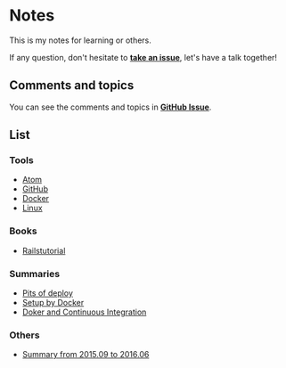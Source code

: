 # Notes

This is my notes for learning or others.

If any question, don't hesitate to **[take an issue]**, let's have a talk together!

## Comments and topics

You can see the comments and topics in **[GitHub Issue]**.

## List

### Tools

* [Atom]
* [GitHub]
* [Docker]
* [Linux]

### Books

* [Railstutorial]

### Summaries

* [Pits of deploy]
* [Setup by Docker]
* [Doker and Continuous Integration]

### Others

* [Summary from 2015.09 to 2016.06]





[take an issue]: https://github.com/pinewong/notes/issues/new
[GitHub Issue]: https://github.com/pinewong/notes/issues

[Atom]: https://github.com/pinewong/notes/blob/master/tools/atom.md
[GitHub]: https://github.com/pinewong/notes/blob/master/tools/github.md
[Docker]: https://github.com/pinewong/notes/blob/master/tools/docker.md
[Linux]: https://github.com/pinewong/notes/blob/master/tools/linux.md

[Railstutorial]: https://github.com/pinewong/notes/blob/master/books/railstutorial.md

[Pits of deploy]: https://github.com/pinewong/notes/blob/master/summaries/pits-of-deploy.md
[Summary from 2015.09 to 2016.06]: https://github.com/pinewong/notes/blob/master/summaries/summary-from-2015.09-to-2016.06.md
[Setup by Docker]: https://github.com/pinewong/notes/blob/master/summaries/setup-by-docker.md
[Doker and Continuous Integration]: https://github.com/pinewong/notes/blob/master/summaries/doker-and-continuous-integration.md
